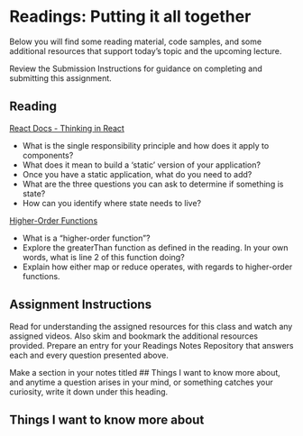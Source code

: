 # Readings: Putting it all together
Below you will find some reading material, code samples, and some additional resources that support today’s topic and the upcoming lecture.

Review the Submission Instructions for guidance on completing and submitting this assignment.

## Reading
[React Docs - Thinking in React](https://reactjs.org/docs/thinking-in-react.html)

* What is the single responsibility principle and how does it apply to components?
* What does it mean to build a ‘static’ version of your application?
* Once you have a static application, what do you need to add?
* What are the three questions you can ask to determine if something is state?
* How can you identify where state needs to live?

[Higher-Order Functions](https://eloquentjavascript.net/05_higher_order.html#h_xxCc98lOBK)

* What is a “higher-order function”?
* Explore the greaterThan function as defined in the reading. In your own words, what is line 2 of this function doing?
* Explain how either map or reduce operates, with regards to higher-order functions.

## Assignment Instructions
Read for understanding the assigned resources for this class and watch any assigned videos. Also skim and bookmark the additional resources provided. Prepare an entry for your Readings Notes Repository that answers each and every question presented above.

Make a section in your notes titled ## Things I want to know more about, and anytime a question arises in your mind, or something catches your curiosity, write it down under this heading.

## Things I want to know more about